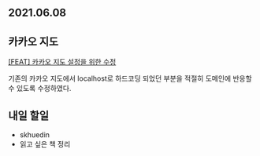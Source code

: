 ## 2021.06.08

## 카카오 지도

[[FEAT] 카카오 지도 설정을 위한 수정](https://github.com/healthner/healthner/pull/115) 

기존의 카카오 지도에서 localhost로 하드코딩 되었던 부분을 적절히 도메인에 반응할 수 있도록 수정하였다. 

## 내일 할일
 - skhuedin
 - 읽고 싶은 책 정리